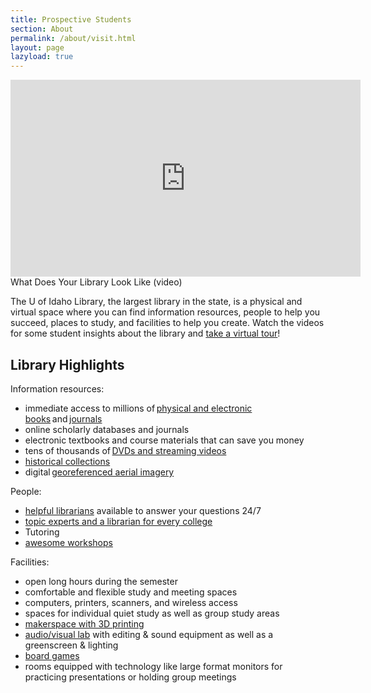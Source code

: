 ```yaml
---
title: Prospective Students
section: About
permalink: /about/visit.html
layout: page
lazyload: true
---	
```


<div class="embed-responsive embed-responsive-16by9 my-4">
    <iframe class="embed-responsive-item" width="560" height="315" src="https://www.youtube-nocookie.com/embed/64AelxTNhaA?rel=0&modestbranding=1" frameborder="0" allow="accelerometer; autoplay; clipboard-write; encrypted-media; gyroscope; picture-in-picture" allowfullscreen></iframe>
    <div class="sr-only">What Does Your Library Look Like (video)</div>
</div>

The U of Idaho Library, the largest library in the state, is a physical and virtual space where you can find information resources, people to help you succeed, places to study, and facilities to help you create. 
Watch the videos for some student insights about the library and [take a virtual tour](https://h5p.uidaholib.org/wp-admin/admin-ajax.php?action=h5p_embed&id=12)! 

## Library Highlights

Information resources: 

- immediate access to millions of [physical and electronic books](/find/books.html) and [journals ](/find/articles.html)
- online scholarly databases and journals  
- electronic textbooks and course materials that can save you money  
- tens of thousands of [DVDs and streaming videos](/find/video.html)
- [historical collections](/collections/)
- digital [georeferenced aerial imagery](https://www.insideidaho.org/)

People: 

- [helpful librarians](/help/) available to answer your questions 24/7  
- [topic experts and a librarian for every college](/about/liaisons.html)
- Tutoring 
- [awesome workshops](/services/workshops/)

Facilities: 

- open long hours during the semester 
- comfortable and flexible study and meeting spaces 
- computers, printers, scanners, and wireless access 
- spaces for individual quiet study as well as group study areas 
- [makerspace with 3D printing](/mill/)
- [audio/visual lab](/studio/) with editing & sound equipment as well as a greenscreen & lighting 
- [board games](https://libguides.uidaho.edu/Games)
- rooms equipped with technology like large format monitors for practicing presentations or holding group meetings 
